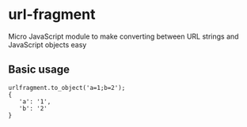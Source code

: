 # url-fragment
Micro JavaScript module to make converting between URL strings and JavaScript objects easy


## Basic usage
```
urlfragment.to_object('a=1;b=2');
{
   'a': '1',
   'b': '2'
}
```
